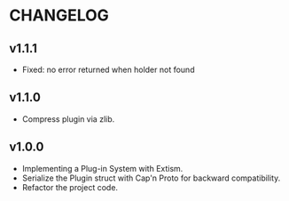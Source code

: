 # CHANGELOG

## v1.1.1

- Fixed: no error returned when holder not found

## v1.1.0

- Compress plugin via zlib.

## v1.0.0

- Implementing a Plug-in System with Extism.
- Serialize the Plugin struct with Cap'n Proto for backward compatibility.
- Refactor the project code.
